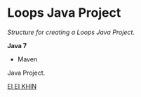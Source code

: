 # Loops Java Project

*Structure for creating a Loops Java Project.*

**Java 7**

* Maven

Java Project.

[EI EI KHIN](https://gitgub.com/eekhin/)
